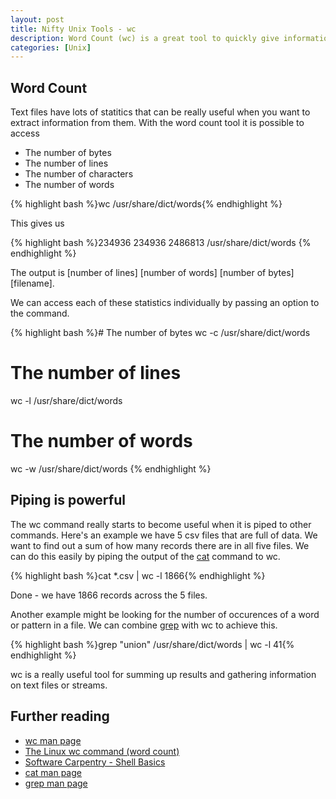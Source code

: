 ```yaml
--- 
layout: post
title: Nifty Unix Tools - wc
description: Word Count (wc) is a great tool to quickly give information on text files and becomes very powerful when piped with other commands
categories: [Unix]
---
```


## Word Count

Text files have lots of statitics that can be really useful when you want to extract information from them. With the word count tool it is possible to access

* The number of bytes
* The number of lines
* The number of characters
* The number of words

{% highlight bash %}wc /usr/share/dict/words{% endhighlight %}

This gives us

{% highlight bash %}234936  234936 2486813 /usr/share/dict/words {% endhighlight %}

The output is \[number of lines\] \[number of words\] \[number of bytes\] \[filename\].

We can access each of these statistics individually by passing an option to the command.

{% highlight bash %}# The number of bytes
wc -c /usr/share/dict/words
# The number of lines
wc -l /usr/share/dict/words
# The number of words
wc -w /usr/share/dict/words
{% endhighlight %}

## Piping is powerful

The wc command really starts to become useful when it is piped to other commands. Here's an example we have 5 csv files that are full of data. We want to find out a sum of how many records there are in all five files. We can do this easily by piping the output of the [cat][2] command to wc.

{% highlight bash %}cat *.csv | wc -l 
1866{% endhighlight %}

Done - we have 1866 records across the 5 files.

Another example might be looking for the number of occurences of a word or pattern in a file. We can combine [grep][3] with wc to achieve this.

{% highlight bash %}grep "union" /usr/share/dict/words | wc -l
41{% endhighlight %}

wc is a really useful tool for summing up results and gathering information on text files or streams.

## Further reading

* [wc man page][1]
* [The Linux wc command (word count)][4]
* [Software Carpentry - Shell Basics][5]
* [cat man page][2]
* [grep man page][2]

[1]: http://linux.die.net/man/1/wc
[2]: http://linux.die.net/man/1/cat
[3]: http://linux.die.net/man/1/grep
[4]: http://www.devdaily.com/unix/edu/examples/wc.shtml
[5]: http://showmedo.com/videotutorials/video?name=940050&fromSeriesID=94
	
